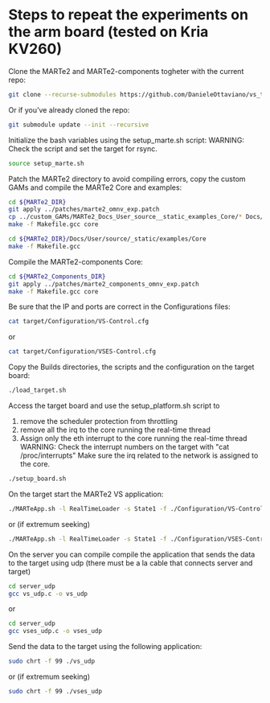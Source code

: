 # Steps to repeat the experiments on the arm board (tested on Kria KV260)

Clone the MARTe2 and MARTe2-components togheter with the current repo:
```sh
git clone --recurse-submodules https://github.com/DanieleOttaviano/vs_test_omnv.git
```
Or if you’ve already cloned the repo:
```sh
git submodule update --init --recursive
```

Initialize the bash variables using the setup_marte.sh script:
WARNING: Check the script and set the target for rsync.
```sh
source setup_marte.sh
```

Patch the MARTe2 directory to avoid compiling errors,
copy the custom GAMs and compile the MARTe2 Core and examples:
```sh
cd ${MARTe2_DIR}
git apply ../patches/marte2_omnv_exp.patch
cp ../custom_GAMs/MARTe2_Docs_User_source__static_examples_Core/* Docs/User/source/_static/examples/Core/
make -f Makefile.gcc core
```

```sh
cd ${MARTe2_DIR}/Docs/User/source/_static/examples/Core
make -f Makefile.gcc
```

Compile the MARTe2-components Core:
```sh
cd ${MARTe2_Components_DIR}
git apply ../patches/marte2_components_omnv_exp.patch
make -f Makefile.gcc core
```

Be sure that the IP and ports are correct in the Configurations files:
```sh
cat target/Configuration/VS-Control.cfg
```
or
```sh
cat target/Configuration/VSES-Control.cfg
```

Copy the Builds directories, the scripts and the configuration on the target board:
```sh
./load_target.sh
```

Access the target board and use the setup_platform.sh script to 
1) remove the scheduler protection from throttling
2) remove all the irq to the core running the real-time thread
3) Assign only the eth interrupt to the core running the real-time thread
WARNING: Check the interrupt numbers on the target with "cat /proc/interrupts"
         Make sure the irq related to the network is assigned to the core.
```sh
./setup_board.sh
```

On the target start the MARTe2 VS application:
```sh
./MARTeApp.sh -l RealTimeLoader -s State1 -f ./Configuration/VS-Control.cfg
```
or (if extremum seeking)
```sh
./MARTeApp.sh -l RealTimeLoader -s State1 -f ./Configuration/VSES-Control.cfg
```

On the server you can compile compile the application that sends the data to
the target using udp (there must be a la cable that connects server and target) 
```sh
cd server_udp
gcc vs_udp.c -o vs_udp
```
or
```sh
cd server_udp
gcc vses_udp.c -o vses_udp
```

Send the data to the target using the following application:
```sh
sudo chrt -f 99 ./vs_udp
```
or (if extremum seeking)
```sh
sudo chrt -f 99 ./vses_udp
```
